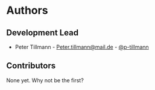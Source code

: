 # Authors

## Development Lead

* Peter Tillmann - <Peter.tillmann@mail.de> - [@p-tillmann](https://github.com/p-tillmann)

## Contributors

None yet. Why not be the first?
